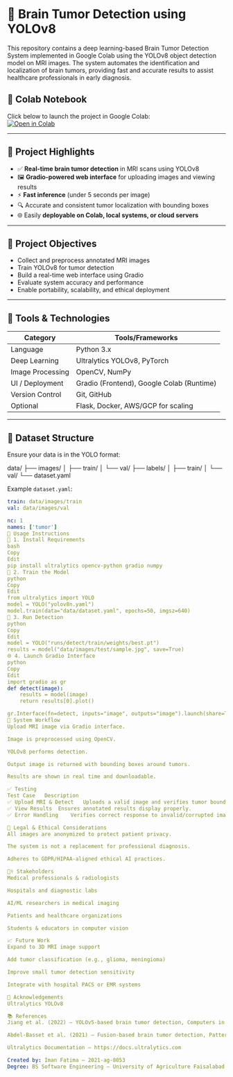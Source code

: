 # 🧠 Brain Tumor Detection using YOLOv8

This repository contains a deep learning-based Brain Tumor Detection System implemented in Google Colab using the YOLOv8 object detection model on MRI images. The system automates the identification and localization of brain tumors, providing fast and accurate results to assist healthcare professionals in early diagnosis.

## 📄 Colab Notebook
Click below to launch the project in Google Colab:  
[![Open in Colab](https://colab.research.google.com/assets/colab-badge.svg)](https://colab.research.google.com/drive/1-lOMSZx0PPA--6UkdXrVGyhpFWLw8ljI)

---

## 📌 Project Highlights

- ✅ **Real-time brain tumor detection** in MRI scans using YOLOv8
- 🖼️ **Gradio-powered web interface** for uploading images and viewing results
- ⚡ **Fast inference** (under 5 seconds per image)
- 🔍 Accurate and consistent tumor localization with bounding boxes
- 🌐 Easily **deployable on Colab, local systems, or cloud servers**

---

## 🎯 Project Objectives

- Collect and preprocess annotated MRI images
- Train YOLOv8 for tumor detection
- Build a real-time web interface using Gradio
- Evaluate system accuracy and performance
- Enable portability, scalability, and ethical deployment

---

## 🧪 Tools & Technologies

| Category         | Tools/Frameworks                                      |
|------------------|--------------------------------------------------------|
| Language         | Python 3.x                                             |
| Deep Learning    | Ultralytics YOLOv8, PyTorch                            |
| Image Processing | OpenCV, NumPy                                          |
| UI / Deployment  | Gradio (Frontend), Google Colab (Runtime)             |
| Version Control  | Git, GitHub                                            |
| Optional         | Flask, Docker, AWS/GCP for scaling                    |

---

## 📁 Dataset Structure

Ensure your data is in the YOLO format:

data/
├── images/
│ ├── train/
│ └── val/
├── labels/
│ ├── train/
│ └── val/
└── dataset.yaml


Example `dataset.yaml`:
```yaml
train: data/images/train
val: data/images/val

nc: 1
names: ['tumor']
🚀 Usage Instructions
🔧 1. Install Requirements
bash
Copy
Edit
pip install ultralytics opencv-python gradio numpy
🧠 2. Train the Model
python
Copy
Edit
from ultralytics import YOLO
model = YOLO("yolov8n.yaml")
model.train(data="data/dataset.yaml", epochs=50, imgsz=640)
🧪 3. Run Detection
python
Copy
Edit
model = YOLO("runs/detect/train/weights/best.pt")
results = model("data/images/test/sample.jpg", save=True)
🌐 4. Launch Gradio Interface
python
Copy
Edit
import gradio as gr
def detect(image):
    results = model(image)
    return results[0].plot()

gr.Interface(fn=detect, inputs="image", outputs="image").launch(share=True)
🎨 System Workflow
Upload MRI image via Gradio interface.

Image is preprocessed using OpenCV.

YOLOv8 performs detection.

Output image is returned with bounding boxes around tumors.

Results are shown in real time and downloadable.

✅ Testing
Test Case	Description
✅ Upload MRI & Detect	Uploads a valid image and verifies tumor bounding boxes.
✅ View Results	Ensures annotated results display properly.
✅ Error Handling	Verifies correct response to invalid/corrupted images.

🔐 Legal & Ethical Considerations
All images are anonymized to protect patient privacy.

The system is not a replacement for professional diagnosis.

Adheres to GDPR/HIPAA-aligned ethical AI practices.

👩‍⚕️ Stakeholders
Medical professionals & radiologists

Hospitals and diagnostic labs

AI/ML researchers in medical imaging

Patients and healthcare organizations

Students & educators in computer vision

📈 Future Work
Expand to 3D MRI image support

Add tumor classification (e.g., glioma, meningioma)

Improve small tumor detection sensitivity

Integrate with hospital PACS or EMR systems

🙌 Acknowledgements
Ultralytics YOLOv8

📚 References
Jiang et al. (2022) – YOLOv5-based brain tumor detection, Computers in Biology and Medicine

Abdel-Basset et al. (2021) – Fusion-based brain tumor detection, Pattern Recognition Letters

Ultralytics Documentation – https://docs.ultralytics.com

Created by: Iman Fatima – 2021-ag-8053
Degree: BS Software Engineering – University of Agriculture Faisalabad
